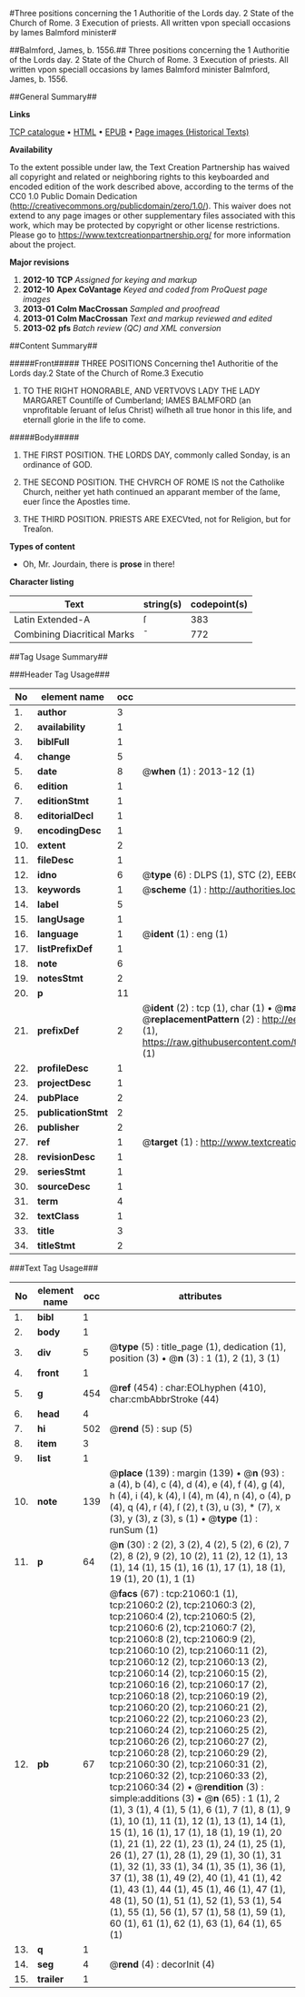 #Three positions concerning the 1 Authoritie of the Lords day. 2 State of the Church of Rome. 3 Execution of priests. All written vpon speciall occasions by Iames Balmford minister#

##Balmford, James, b. 1556.##
Three positions concerning the 1 Authoritie of the Lords day. 2 State of the Church of Rome. 3 Execution of priests. All written vpon speciall occasions by Iames Balmford minister
Balmford, James, b. 1556.

##General Summary##

**Links**

[TCP catalogue](http://www.ota.ox.ac.uk/tcp/)  • 
[HTML](http://tei.it.ox.ac.uk/tcp/Texts-HTML/free/A03/A03271.html)  • 
[EPUB](http://tei.it.ox.ac.uk/tcp/Texts-EPUB/free/A03/A03271.epub) • 
[Page images (Historical Texts)](https://historicaltexts.jisc.ac.uk/eebo-99855564e)

**Availability**

To the extent possible under law, the Text Creation Partnership has waived all copyright and related or neighboring rights to this keyboarded and encoded edition of the work described above, according to the terms of the CC0 1.0 Public Domain Dedication (http://creativecommons.org/publicdomain/zero/1.0/). This waiver does not extend to any page images or other supplementary files associated with this work, which may be protected by copyright or other license restrictions. Please go to https://www.textcreationpartnership.org/ for more information about the project.

**Major revisions**

1. __2012-10__ __TCP__ *Assigned for keying and markup*
1. __2012-10__ __Apex CoVantage__ *Keyed and coded from ProQuest page images*
1. __2013-01__ __Colm MacCrossan__ *Sampled and proofread*
1. __2013-01__ __Colm MacCrossan__ *Text and markup reviewed and edited*
1. __2013-02__ __pfs__ *Batch review (QC) and XML conversion*

##Content Summary##

#####Front#####
THREE POSITIONS Concerning the1 Authoritie of the Lords day.2 State of the Church of Rome.3 Executio
1. TO THE RIGHT HONORABLE, AND VERTVOVS LADY THE LADY MARGARET Countiſſe of Cumberland; IAMES BALMFORD (an vnprofitable ſeruant of Ieſus Christ) wiſheth all true honor in this life, and eternall glorie in the life to come.

#####Body#####

1. THE FIRST POSITION. THE LORDS DAY, commonly called Sonday, is an ordinance of GOD.

1. THE SECOND POSITION. THE CHVRCH OF ROME IS not the Catholike Church, neither yet hath continued an apparant member of the ſame, euer ſince the Apostles time.

1. THE THIRD POSITION. PRIESTS ARE EXECVted, not for Religion, but for Treaſon.

**Types of content**

  * Oh, Mr. Jourdain, there is **prose** in there!

**Character listing**


|Text|string(s)|codepoint(s)|
|---|---|---|
|Latin Extended-A|ſ|383|
|Combining             Diacritical Marks|̄|772|

##Tag Usage Summary##

###Header Tag Usage###

|No|element name|occ|attributes|
|---|---|---|---|
|1.|__author__|3||
|2.|__availability__|1||
|3.|__biblFull__|1||
|4.|__change__|5||
|5.|__date__|8| @__when__ (1) : 2013-12 (1)|
|6.|__edition__|1||
|7.|__editionStmt__|1||
|8.|__editorialDecl__|1||
|9.|__encodingDesc__|1||
|10.|__extent__|2||
|11.|__fileDesc__|1||
|12.|__idno__|6| @__type__ (6) : DLPS (1), STC (2), EEBO-CITATION (1), PROQUEST (1), VID (1)|
|13.|__keywords__|1| @__scheme__ (1) : http://authorities.loc.gov/ (1)|
|14.|__label__|5||
|15.|__langUsage__|1||
|16.|__language__|1| @__ident__ (1) : eng (1)|
|17.|__listPrefixDef__|1||
|18.|__note__|6||
|19.|__notesStmt__|2||
|20.|__p__|11||
|21.|__prefixDef__|2| @__ident__ (2) : tcp (1), char (1)  •  @__matchPattern__ (2) : ([0-9\-]+):([0-9IVX]+) (1), (.+) (1)  •  @__replacementPattern__ (2) : http://eebo.chadwyck.com/downloadtiff?vid=$1&page=$2 (1), https://raw.githubusercontent.com/textcreationpartnership/Texts/master/tcpchars.xml#$1 (1)|
|22.|__profileDesc__|1||
|23.|__projectDesc__|1||
|24.|__pubPlace__|2||
|25.|__publicationStmt__|2||
|26.|__publisher__|2||
|27.|__ref__|1| @__target__ (1) : http://www.textcreationpartnership.org/docs/. (1)|
|28.|__revisionDesc__|1||
|29.|__seriesStmt__|1||
|30.|__sourceDesc__|1||
|31.|__term__|4||
|32.|__textClass__|1||
|33.|__title__|3||
|34.|__titleStmt__|2||


###Text Tag Usage###

|No|element name|occ|attributes|
|---|---|---|---|
|1.|__bibl__|1||
|2.|__body__|1||
|3.|__div__|5| @__type__ (5) : title_page (1), dedication (1), position (3)  •  @__n__ (3) : 1 (1), 2 (1), 3 (1)|
|4.|__front__|1||
|5.|__g__|454| @__ref__ (454) : char:EOLhyphen (410), char:cmbAbbrStroke (44)|
|6.|__head__|4||
|7.|__hi__|502| @__rend__ (5) : sup (5)|
|8.|__item__|3||
|9.|__list__|1||
|10.|__note__|139| @__place__ (139) : margin (139)  •  @__n__ (93) : a (4), b (4), c (4), d (4), e (4), f (4), g (4), h (4), i (4), k (4), l (4), m (4), n (4), o (4), p (4), q (4), r (4), ſ (2), t (3), u (3), * (7), x (3), y (3), z (3), s (1)  •  @__type__ (1) : runSum (1)|
|11.|__p__|64| @__n__ (30) : 2 (2), 3 (2), 4 (2), 5 (2), 6 (2), 7 (2), 8 (2), 9 (2), 10 (2), 11 (2), 12 (1), 13 (1), 14 (1), 15 (1), 16 (1), 17 (1), 18 (1), 19 (1), 20 (1), 1 (1)|
|12.|__pb__|67| @__facs__ (67) : tcp:21060:1 (1), tcp:21060:2 (2), tcp:21060:3 (2), tcp:21060:4 (2), tcp:21060:5 (2), tcp:21060:6 (2), tcp:21060:7 (2), tcp:21060:8 (2), tcp:21060:9 (2), tcp:21060:10 (2), tcp:21060:11 (2), tcp:21060:12 (2), tcp:21060:13 (2), tcp:21060:14 (2), tcp:21060:15 (2), tcp:21060:16 (2), tcp:21060:17 (2), tcp:21060:18 (2), tcp:21060:19 (2), tcp:21060:20 (2), tcp:21060:21 (2), tcp:21060:22 (2), tcp:21060:23 (2), tcp:21060:24 (2), tcp:21060:25 (2), tcp:21060:26 (2), tcp:21060:27 (2), tcp:21060:28 (2), tcp:21060:29 (2), tcp:21060:30 (2), tcp:21060:31 (2), tcp:21060:32 (2), tcp:21060:33 (2), tcp:21060:34 (2)  •  @__rendition__ (3) : simple:additions (3)  •  @__n__ (65) : 1 (1), 2 (1), 3 (1), 4 (1), 5 (1), 6 (1), 7 (1), 8 (1), 9 (1), 10 (1), 11 (1), 12 (1), 13 (1), 14 (1), 15 (1), 16 (1), 17 (1), 18 (1), 19 (1), 20 (1), 21 (1), 22 (1), 23 (1), 24 (1), 25 (1), 26 (1), 27 (1), 28 (1), 29 (1), 30 (1), 31 (1), 32 (1), 33 (1), 34 (1), 35 (1), 36 (1), 37 (1), 38 (1), 49 (2), 40 (1), 41 (1), 42 (1), 43 (1), 44 (1), 45 (1), 46 (1), 47 (1), 48 (1), 50 (1), 51 (1), 52 (1), 53 (1), 54 (1), 55 (1), 56 (1), 57 (1), 58 (1), 59 (1), 60 (1), 61 (1), 62 (1), 63 (1), 64 (1), 65 (1)|
|13.|__q__|1||
|14.|__seg__|4| @__rend__ (4) : decorInit (4)|
|15.|__trailer__|1||

